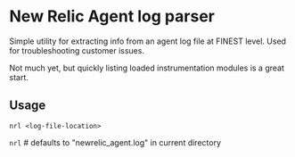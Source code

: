 # New Relic Agent log parser

Simple utility for extracting info from an agent log file at FINEST level.
Used for troubleshooting customer issues.

Not much yet, but quickly listing loaded instrumentation modules is a great start.

## Usage

`nrl <log-file-location>`

`nrl` # defaults to "newrelic_agent.log" in current directory

